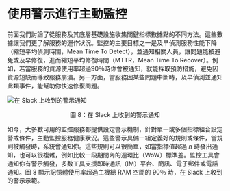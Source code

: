 ##

# 使用警示進行主動監控
前面我們討論了從服務及其底層基礎設施收集關鍵指標數據點的不同方法。這些數據讓我們更了解服務的運作狀況。監控的主要目標之一是及早偵測服務性能下降（縮短平均偵測時間，Mean Time To Detect），並通知相關人員，讓問題能被避免或及早修復，進而縮短平均修復時間（MTTR，Mean Time To Recover）。例如，若當服務的資源使用率超過90％時你會被通知，就能採取預防措施，避免因資源短缺而導致服務崩潰。另一方面，當服務因某些問題中斷時，及早偵測並通知此類事件，能幫助你快速修復問題。

![在 Slack 上收到的警示通知](images/image11.png)  
<p align="center"> 圖 8：在 Slack 上收到的警示通知 </p>

如今，大多數可用的監控服務都提供設定警示機制，針對單一或多個指標組合設定警戒條件，主動監控服務健康狀況。這些警示具備一組定義好的規則或條件，當規則被觸發時，系統會通知你。這些規則可以很簡單，如當指標值超過 _n_ 時發出通知，也可以很複雜，例如比較一段期間內的週環比（WoW）標準差。監控工具會通知你有警示觸發，多數工具支援即時通訊（IM）平台、簡訊、電子郵件或電話通知。圖 8 顯示記憶體使用率超過主機總 RAM 空間的 90％ 時，在 Slack 上收到的警示示範。
